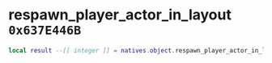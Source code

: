 # respawn_player_actor_in_layout `0x637E446B`

```lua
local result --[[ integer ]] = natives.object.respawn_player_actor_in_layout(_layout --[[ integer ]], _actor --[[ integer ]], _actorinlayout --[[ string ]], _model --[[ number ]], _position --[[ vector3 ]], _rotation --[[ vector3 ]], _unk0 --[[ integer ]])
```
